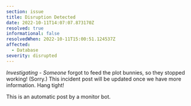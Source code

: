 ```yaml
---
section: issue
title: Disruption Detected
date: 2022-10-11T14:07:07.873170Z
resolved: true
informational: false
resolvedWhen: 2022-10-11T15:00:51.124537Z
affected:
  - Database
severity: disrupted
---
```

*Investigating* - _Someone_ forgot to feed the plot bunnies, so they stopped working! (Sorry.) This incident post will be updated once we have more information. Hang tight!

This is an automatic post by a monitor bot.
        